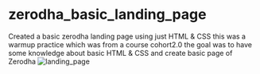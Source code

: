 # zerodha_basic_landing_page
Created a basic zerodha landing page using just HTML &amp; CSS 
this was a warmup practice which was from a course cohort2.0 
the goal was to have some knowledge about basic HTML & CSS and create basic page of Zerodha 
![landing_page](https://github.com/singhshivam1221/zerodha_basic_landing_page/assets/113584665/447a998c-6e51-4842-badf-1f1cb4d2b446)

